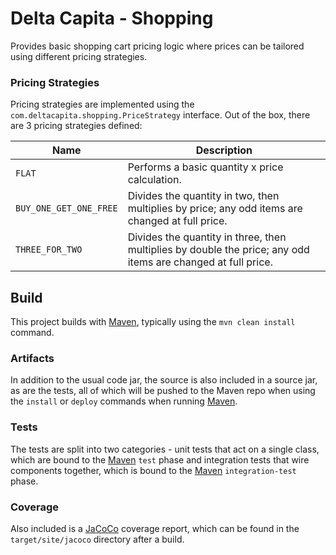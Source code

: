 # Delta Capita - Shopping
Provides basic shopping cart pricing logic where prices can be tailored using different pricing strategies.

### Pricing Strategies
Pricing strategies are implemented using the `com.deltacapita.shopping.PriceStrategy` interface.  Out of the box, there are 3 pricing strategies defined:

| Name                   | Description                                                                                               |
|------------------------|-----------------------------------------------------------------------------------------------------------|
| `FLAT`                 | Performs a basic quantity x price calculation.                                                            |
| `BUY_ONE_GET_ONE_FREE` | Divides the quantity in two, then multiplies by price; any odd items are changed at full price.           |
| `THREE_FOR_TWO`        | Divides the quantity in three, then multiplies by double the price; any odd items are changed at full price. |

## Build
This project builds with [Maven](https://maven.apache.org/index.html), typically using the `mvn clean install` command.

### Artifacts
In addition to the usual code jar, the source is also included in a source jar, as are the tests, all of which will be pushed to the Maven repo when using the `install` or `deploy` 
commands when running [Maven](https://maven.apache.org/index.html).

### Tests
The tests are split into two categories - unit tests that act on a single class, which are bound to the 
[Maven](https://maven.apache.org/guides/introduction/introduction-to-the-lifecycle.html) `test` phase and integration tests that wire components together, which is bound to the
[Maven](https://maven.apache.org/guides/introduction/introduction-to-the-lifecycle.html) `integration-test` phase.

### Coverage
Also included is a [JaCoCo](https://www.jacoco.org/jacoco/trunk/doc/maven.html) coverage report, which can be found in the `target/site/jacoco` directory after a build.